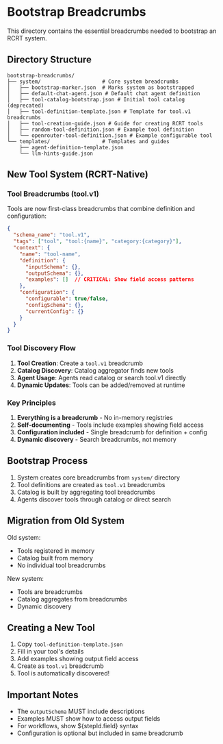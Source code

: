 # Bootstrap Breadcrumbs

This directory contains the essential breadcrumbs needed to bootstrap an RCRT system.

## Directory Structure

```
bootstrap-breadcrumbs/
├── system/                    # Core system breadcrumbs
│   ├── bootstrap-marker.json  # Marks system as bootstrapped
│   ├── default-chat-agent.json # Default chat agent definition
│   ├── tool-catalog-bootstrap.json # Initial tool catalog (deprecated)
│   ├── tool-definition-template.json # Template for tool.v1 breadcrumbs
│   ├── tool-creation-guide.json # Guide for creating RCRT tools
│   ├── random-tool-definition.json # Example tool definition
│   └── openrouter-tool-definition.json # Example configurable tool
└── templates/                 # Templates and guides
    ├── agent-definition-template.json
    └── llm-hints-guide.json
```

## New Tool System (RCRT-Native)

### Tool Breadcrumbs (tool.v1)

Tools are now first-class breadcrumbs that combine definition and configuration:

```json
{
  "schema_name": "tool.v1",
  "tags": ["tool", "tool:{name}", "category:{category}"],
  "context": {
    "name": "tool-name",
    "definition": {
      "inputSchema": {},
      "outputSchema": {},
      "examples": []  // CRITICAL: Show field access patterns
    },
    "configuration": {
      "configurable": true/false,
      "configSchema": {},
      "currentConfig": {}
    }
  }
}
```

### Tool Discovery Flow

1. **Tool Creation**: Create a `tool.v1` breadcrumb
2. **Catalog Discovery**: Catalog aggregator finds new tools
3. **Agent Usage**: Agents read catalog or search tool.v1 directly
4. **Dynamic Updates**: Tools can be added/removed at runtime

### Key Principles

1. **Everything is a breadcrumb** - No in-memory registries
2. **Self-documenting** - Tools include examples showing field access
3. **Configuration included** - Single breadcrumb for definition + config
4. **Dynamic discovery** - Search breadcrumbs, not memory

## Bootstrap Process

1. System creates core breadcrumbs from `system/` directory
2. Tool definitions are created as `tool.v1` breadcrumbs
3. Catalog is built by aggregating tool breadcrumbs
4. Agents discover tools through catalog or direct search

## Migration from Old System

Old system:
- Tools registered in memory
- Catalog built from memory
- No individual tool breadcrumbs

New system:
- Tools are breadcrumbs
- Catalog aggregates from breadcrumbs
- Dynamic discovery

## Creating a New Tool

1. Copy `tool-definition-template.json`
2. Fill in your tool's details
3. Add examples showing output field access
4. Create as `tool.v1` breadcrumb
5. Tool is automatically discovered!

## Important Notes

- The `outputSchema` MUST include descriptions
- Examples MUST show how to access output fields
- For workflows, show ${stepId.field} syntax
- Configuration is optional but included in same breadcrumb